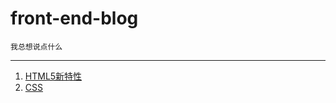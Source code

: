# front-end-blog
`我总想说点什么`  

-------
1. [HTML5新特性](./doc/html5-new-feature.md)
2. [CSS](./css/css.md)

